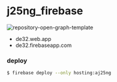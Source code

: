 # j25ng_firebase
![repository-open-graph-template](https://github.com/user-attachments/assets/b5460790-1f96-4cf3-aba4-1786c50792b2)

- de32.web.app
- de32.firebaseapp.com

### deploy

```bash
$ firebase deploy --only hosting:aj25ng
```
